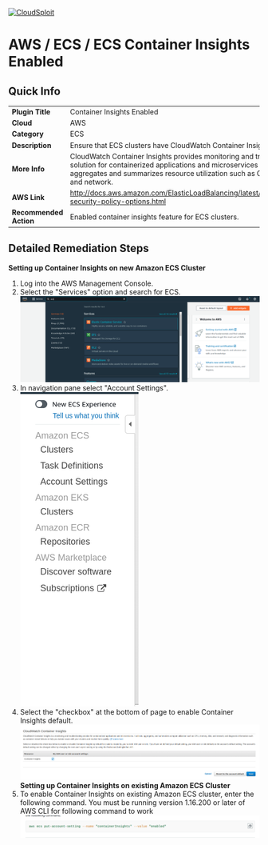 [![CloudSploit](https://cloudsploit.com/img/logo-new-big-text-100.png "CloudSploit")](https://cloudsploit.com)

# AWS / ECS / ECS Container Insights Enabled

## Quick Info

| | |
|-|-|
| **Plugin Title** | Container Insights Enabled |
| **Cloud** | AWS |
| **Category** | ECS |
| **Description** | Ensure that ECS clusters have CloudWatch Container Insights feature enabled. |
| **More Info** | CloudWatch Container Insights provides monitoring and troubleshooting solution for containerized applications and microservices that collects, aggregates and summarizes resource utilization such as CPU, memory, disk, and network.|
| **AWS Link** | http://docs.aws.amazon.com/ElasticLoadBalancing/latest/DeveloperGuide/elb-security-policy-options.html |
| **Recommended Action** | Enabled container insights feature for ECS clusters. |

## Detailed Remediation Steps
<b>Setting up Container Insights on new Amazon ECS Cluster</b>
1. Log into the AWS Management Console.
2. Select the "Services" option and search for ECS. </br> <img src="/resources/aws/ecs/ecsContainerInsightsEnabled/step2.png"/>
3. In navigation pane select "Account Settings".</br> <img src="/resources/aws/ecs/ecsContainerInsightsEnabled/step3.png"/>
4. Select the "checkbox" at the bottom of page to enable Container Insights default. </br> <img src="/resources/aws/ecs/ecsContainerInsightsEnabled/step4.png"/>
<b>Setting up Container Insights on existing Amazon ECS Cluster</b>
1. To enable Container Insights on existing Amazon ECS cluster, enter the following command. You must be running version 1.16.200 or later of AWS CLI for following command to work</br> <img src="/resources/aws/ecs/ecsContainerInsightsEnabled/step5.png"/>


